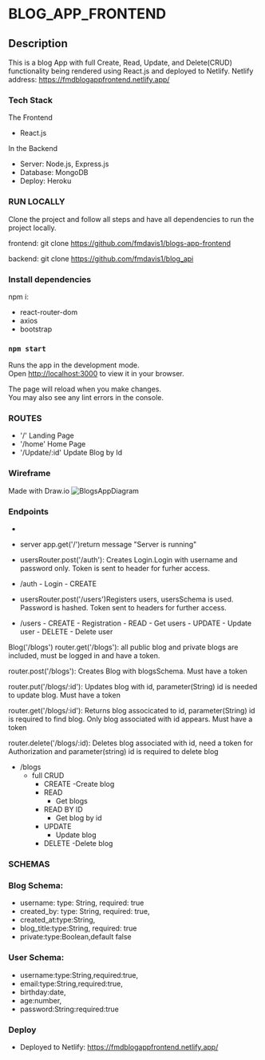 # BLOG_APP_FRONTEND

## Description
This is a blog App with full Create, Read, Update, and Delete(CRUD) functionality being rendered using React.js and deployed to Netlify. Netlify address: https://fmdblogappfrontend.netlify.app/

### Tech Stack

The Frontend
- React.js

In the Backend
- Server: Node.js, Express.js
- Database: MongoDB
- Deploy: Heroku


### RUN LOCALLY
Clone the project and follow all steps and have all dependencies to run the project locally.

frontend:
git clone https://github.com/fmdavis1/blogs-app-frontend

backend:
git clone https://github.com/fmdavis1/blog_api

### Install dependencies

 npm i:

- react-router-dom
- axios
- bootstrap


### `npm start`

Runs the app in the development mode.\
Open [http://localhost:3000](http://localhost:3000) to view it in your browser.

The page will reload when you make changes.\
You may also see any lint errors in the console.



### ROUTES
- '/'  Landing Page
- '/home' Home Page
- '/Update/:id'  Update Blog by Id


### Wireframe

Made with Draw.io
![BlogsAppDiagram](../blogs-frontend/src/Image/BlogsAppDiagram.png)

### Endpoints

- 

- server app.get('/')return message "Server is running"

- usersRouter.post('/auth'): Creates Login.Login with username and password only. Token is sent to header for furher access.
- /auth
        - Login
            - CREATE

- usersRouter.post('/users')Registers users, usersSchema is used. Password is hashed. Token sent to headers for further access.
- /users
        - CREATE
            - Registration
        - READ
            - Get users
        - UPDATE
            - Update user
        - DELETE
            - Delete user
        

Blog('/blogs')
router.get('/blogs'): all public blog and private blogs are included, must be logged in and have a token.

router.post('/blogs'): Creates Blog with blogsSchema. Must have a token

router.put('/blogs/:id'): Updates blog with id, parameter(String) id is needed to update blog. Must have a token

router.get('/blogs/:id'): Returns blog associcated to id, parameter(String) id is required to find blog. Only blog associated with id appears. Must have a token

router.delete('/blogs/:id): Deletes blog associated with id, need a token for Authorization and parameter(string) id is required to delete blog


- /blogs
    - full CRUD
        - CREATE
            -Create blog
        - READ
            - Get blogs
        - READ BY ID
            - Get blog by id
        - UPDATE
            - Update blog
        - DELETE
            -Delete blog

### SCHEMAS

###  Blog Schema:
- username: type: String, required: true
- created_by: type: String, required: true,
- created_at:type:String,
- blog_title:type:String, required: true
- private:type:Boolean,default false

### User Schema:
- username:type:String,required:true,
- email:type:String,required:true,
- birthday:date,
- age:number,
- password:String:required:true

### Deploy
- Deployed to Netlify: https://fmdblogappfrontend.netlify.app/

